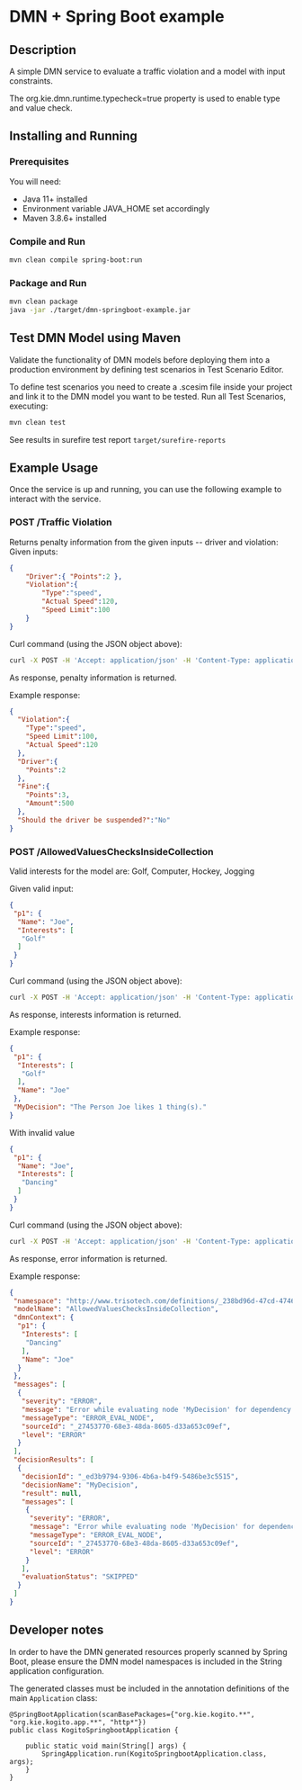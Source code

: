 # DMN + Spring Boot example

## Description

A simple DMN service to evaluate a traffic violation and a model with input constraints.

The org.kie.dmn.runtime.typecheck=true property is used to enable type and value check.

## Installing and Running

### Prerequisites

You will need:
  - Java 11+ installed
  - Environment variable JAVA_HOME set accordingly
  - Maven 3.8.6+ installed

### Compile and Run

```sh
mvn clean compile spring-boot:run
```

### Package and Run

```sh
mvn clean package
java -jar ./target/dmn-springboot-example.jar
```

## Test DMN Model using Maven

Validate the functionality of DMN models before deploying them into a production environment by defining test scenarios in Test Scenario Editor. 

To define test scenarios you need to create a .scesim file inside your project and link it to the DMN model you want to be tested. Run all Test Scenarios, executing:

```sh
mvn clean test
```
See results in surefire test report `target/surefire-reports` 

## Example Usage

Once the service is up and running, you can use the following example to interact with the service.

### POST /Traffic Violation

Returns penalty information from the given inputs -- driver and violation:
Given inputs:

```json
{
    "Driver":{ "Points":2 },
    "Violation":{
        "Type":"speed",
        "Actual Speed":120,
        "Speed Limit":100
    }
}
```

Curl command (using the JSON object above):

```sh
curl -X POST -H 'Accept: application/json' -H 'Content-Type: application/json' -d '{"Driver":{"Points":2},"Violation":{"Type":"speed","Actual Speed":120,"Speed Limit":100}}' http://localhost:8080/Traffic%20Violation
```

As response, penalty information is returned.

Example response:
```json
{
  "Violation":{
    "Type":"speed",
    "Speed Limit":100,
    "Actual Speed":120
  },
  "Driver":{
    "Points":2
  },
  "Fine":{
    "Points":3,
    "Amount":500
  },
  "Should the driver be suspended?":"No"
}
```

### POST /AllowedValuesChecksInsideCollection

Valid interests for the model are: Golf, Computer, Hockey, Jogging

Given valid input:

```json
{
 "p1": {
  "Name": "Joe",
  "Interests": [
   "Golf"
  ]
 }
}
```

Curl command (using the JSON object above):

```sh
curl -X POST -H 'Accept: application/json' -H 'Content-Type: application/json' -d 'p1": {"Name":"Joe","Interests":["Golf"]}' http://localhost:8080/AllowedValuesChecksInsideCollection
```

As response, interests information is returned.

Example response:
```json
{
 "p1": {
  "Interests": [
   "Golf"
  ],
  "Name": "Joe"
 },
 "MyDecision": "The Person Joe likes 1 thing(s)."
}
```

With invalid value

```json
{
 "p1": {
  "Name": "Joe",
  "Interests": [
   "Dancing"
  ]
 }
}
```

Curl command (using the JSON object above):

```sh
curl -X POST -H 'Accept: application/json' -H 'Content-Type: application/json' -d 'p1": {"Name":"Joe","Interests":["Dancing"]}' http://localhost:8080/AllowedValuesChecksInsideCollection
```

As response, error information is returned.

Example response:
```json
{
 "namespace": "http://www.trisotech.com/definitions/_238bd96d-47cd-4746-831b-504f3e77b442",
 "modelName": "AllowedValuesChecksInsideCollection",
 "dmnContext": {
  "p1": {
   "Interests": [
    "Dancing"
   ],
   "Name": "Joe"
  }
 },
 "messages": [
  {
   "severity": "ERROR",
   "message": "Error while evaluating node 'MyDecision' for dependency 'p1': the dependency value '{Interests=[Dancing], Name=Joe}' is not allowed by the declared type (DMNType{ http://www.trisotech.com/definitions/_238bd96d-47cd-4746-831b-504f3e77b442 : Person })",
   "messageType": "ERROR_EVAL_NODE",
   "sourceId": "_27453770-68e3-48da-8605-d33a653c09ef",
   "level": "ERROR"
  }
 ],
 "decisionResults": [
  {
   "decisionId": "_ed3b9794-9306-4b6a-b4f9-5486be3c5515",
   "decisionName": "MyDecision",
   "result": null,
   "messages": [
    {
     "severity": "ERROR",
     "message": "Error while evaluating node 'MyDecision' for dependency 'p1': the dependency value '{Interests=[Dancing], Name=Joe}' is not allowed by the declared type (DMNType{ http://www.trisotech.com/definitions/_238bd96d-47cd-4746-831b-504f3e77b442 : Person })",
     "messageType": "ERROR_EVAL_NODE",
     "sourceId": "_27453770-68e3-48da-8605-d33a653c09ef",
     "level": "ERROR"
    }
   ],
   "evaluationStatus": "SKIPPED"
  }
 ]
}
```

## Developer notes

In order to have the DMN generated resources properly scanned by Spring Boot, please ensure the DMN model namespaces
 is included in the String application configuration.

The generated classes must be included in the annotation definitions of the main `Application` class:

```
@SpringBootApplication(scanBasePackages={"org.kie.kogito.**", "org.kie.kogito.app.**", "http*"})
public class KogitoSpringbootApplication {

    public static void main(String[] args) {
        SpringApplication.run(KogitoSpringbootApplication.class, args);
    }
}
```

